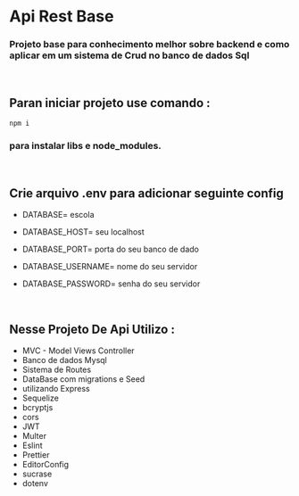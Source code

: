 # Api Rest Base

<h3>Projeto base para conhecimento melhor sobre backend e como aplicar em um sistema de Crud no banco de dados Sql   </h3>
</br>


## Paran iniciar projeto use comando :
    npm i



  <h3> para instalar libs e node_modules.</h3>

</br>

## Crie arquivo .env para adicionar seguinte config

  - DATABASE= escola

  - DATABASE_HOST= seu localhost
  - DATABASE_PORT= porta do seu banco de dado

  - DATABASE_USERNAME=  nome do seu servidor

  - DATABASE_PASSWORD= senha do seu servidor

</br>

  ## Nesse Projeto De Api Utilizo  :

  - MVC - Model Views Controller
  - Banco de dados Mysql
  - Sistema de Routes
  - DataBase com migrations e Seed
  - utilizando Express
  - Sequelize
  - bcryptjs
  - cors
  - JWT
  - Multer
  - Eslint
  - Prettier
  - EditorConfig
  - sucrase
  - dotenv

